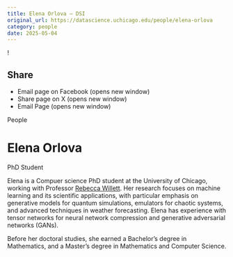```yaml
---
title: Elena Orlova – DSI
original_url: https://datascience.uchicago.edu/people/elena-orlova
category: people
date: 2025-05-04
---
```


<!-- Table-like structure detected -->

!

## Share

* Email page on Facebook (opens new window)
* Share page on X (opens new window)
* Email Page (opens new window)

<!-- Table-like structure detected -->

People

# Elena Orlova

PhD Student

Elena is a Compuer science PhD student at the University of Chicago, working with Professor [Rebecca Willett](https://willett.psd.uchicago.edu/). Her research focuses on machine learning and its scientific applications, with particular emphasis on generative models for quantum simulations, emulators for chaotic systems, and advanced techniques in weather forecasting. Elena has experience with tensor networks for neural network compression and generative adversarial networks (GANs).

Before her doctoral studies, she earned a Bachelor’s degree in Mathematics, and a Master’s degree in Mathematics and Computer Science.